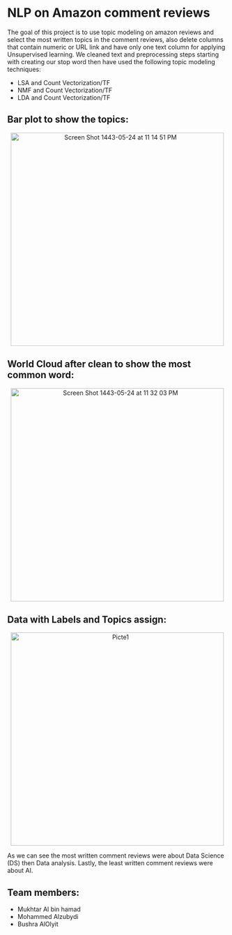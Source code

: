 # NLP on Amazon comment reviews
The goal of this project is to use topic modeling on amazon reviews and select the most written topics in the comment reviews, also delete columns that contain numeric or URL link and have only one text column for applying Unsupervised learning. We cleaned text and preprocessing steps starting 
with creating our stop word then have used the following topic modeling techniques:

 +	LSA and Count Vectorization/TF
 +	NMF and Count Vectorization/TF
 +	LDA and Count Vectorization/TF

## Bar plot to show the topics: 

  <p align="center"> <img width="489" alt="Screen Shot 1443-05-24 at 11 14 51 PM" src="https://user-images.githubusercontent.com/75619142/147603766-41b6b0a8-ccb1-4f76-a5b2-568b96764ed6.png"></p>

## World Cloud after clean to show the most common word:

   <p align="center"> <img width="489" alt="Screen Shot 1443-05-24 at 11 32 03 PM" src="https://user-images.githubusercontent.com/75619142/147604942-03afe6e7-2154-4972-97be-42ea74a933cd.png"></p>
   
## Data with Labels and Topics assign:

   <p align="center"> <img width="489" alt="Picte1" src="https://user-images.githubusercontent.com/75619142/147605098-9412c73a-c9a7-466a-835f-433b70be851a.png"></p>

As we can see the most written comment reviews were about Data Science (DS) then Data analysis. Lastly, the least written comment reviews were about AI.

## Team members:

 + Mukhtar Al bin hamad
 + Mohammed Alzubydi
 + Bushra AlOlyit

